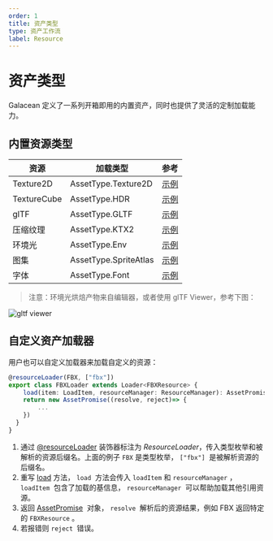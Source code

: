 ```yaml
---
order: 1
title: 资产类型
type: 资产工作流
label: Resource
---
```


# 资产类型

Galacean 定义了一系列开箱即用的内置资产，同时也提供了灵活的定制加载能力。

## 内置资源类型

| 资源        | 加载类型              | 参考                                                                       |
| ----------- | --------------------- | -------------------------------------------------------------------------- |
| Texture2D   | AssetType.Texture2D   | [示例](https://galacean.antgroup.com/#/examples/latest/wrap-mode)          |
| TextureCube | AssetType.HDR         | [示例](https://galacean.antgroup.com/#/examples/latest/hdr-loader)         |
| glTF        | AssetType.GLTF        | [示例](https://galacean.antgroup.com/#/examples/latest/gltf-basic)         |
| 压缩纹理    | AssetType.KTX2        | [示例](https://galacean.antgroup.com/#/examples/latest/compressed-texture) |
| 环境光      | AssetType.Env         | [示例](https://galacean.antgroup.com/#/examples/latest/ambient-light)      |
| 图集        | AssetType.SpriteAtlas | [示例](https://galacean.antgroup.com/#/examples/latest/sprite-atlas)       |
| 字体        | AssetType.Font        | [示例](https://galacean.antgroup.com/#/examples/latest/text-renderer-font) |

> 注意：环境光烘焙产物来自编辑器，或者使用 glTF Viewer，参考下图：

![gltf viewer](https://gw.alipayobjects.com/mdn/rms_7c464e/afts/img/A*9mGbSpQ4HngAAAAAAAAAAAAAARQnAQ)

## 自定义资产加载器

用户也可以自定义加载器来加载自定义的资源：

```typescript
@resourceLoader(FBX, ["fbx"])
export class FBXLoader extends Loader<FBXResource> {
	load(item: LoadItem, resourceManager: ResourceManager): AssetPromise<FBXResource> {
  	return new AssetPromise((resolve, reject)=> {
    	...
    })
  }
}
```

1. 通过 [@resourceLoader](${api}core/resourceLoader) 装饰器标注为 _ResourceLoader_，传入类型枚举和被解析的资源后缀名。上面的例子 `FBX` 是类型枚举， `["fbx"]`  是被解析资源的后缀名。
2. 重写 [load](${api}core/ResourceManager#load) 方法， `load`  方法会传入 `loadItem` 和 `resourceManager` ， `loadItem`  包含了加载的基信息， `resourceManager`  可以帮助加载其他引用资源。
3. 返回 [AssetPromise](${api}core/AssetPromise)  对象， `resolve`  解析后的资源结果，例如 FBX 返回特定的 `FBXResource` 。
4. 若报错则 `reject`  错误。
